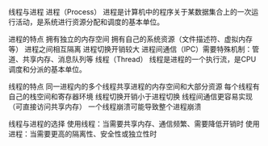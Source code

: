 线程与进程
进程（Process）
进程是计算机中的程序关于某数据集合上的一次运行活动，是系统进行资源分配和调度的基本单位。

进程的特点
拥有独立的内存空间
拥有自己的系统资源（文件描述符、虚拟内存等）
进程之间相互隔离
进程切换开销较大
进程间通信（IPC）需要特殊机制：管道、共享内存、消息队列等
线程（Thread）
线程是进程的一个执行流，是CPU调度和分派的基本单位。

线程的特点
同一进程内的多个线程共享进程的内存空间和大部分资源
每个线程有自己的栈空间和寄存器环境
线程切换开销小于进程切换
线程间通信更容易实现（可直接访问共享内存）
一个线程崩溃可能导致整个进程崩溃

线程与进程的选择
使用线程：当需要共享内存、通信频繁、需要降低开销时
使用进程：当需要更高的隔离性、安全性或独立性时